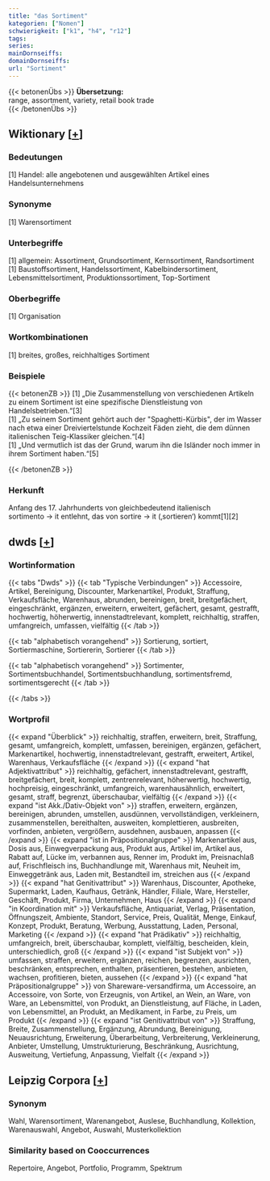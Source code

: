 ```yaml
---
title: "das Sortiment"
kategorien: ["Nomen"]
schwierigkeit: ["k1", "h4", "r12"]
tags:
series:
mainDornseiffs:
domainDornseiffs:
url: "Sortiment"
---
```


{{< betonenÜbs >}}
**Übersetzung:**  
range, assortment, variety, retail book trade  
{{< /betonenÜbs >}}

## Wiktionary [[+](https://de.wiktionary.org/wiki/Sortiment)]

### Bedeutungen
[1] Handel: alle angebotenen und ausgewählten Artikel eines Handelsunternehmens  

### Synonyme
[1] Warensortiment  

### Unterbegriffe
[1] allgemein: Assortiment, Grundsortiment, Kernsortiment, Randsortiment  
[1] Baustoffsortiment, Handelssortiment, Kabelbindersortiment, Lebensmittelsortiment, Produktionssortiment, Top-Sortiment  

### Oberbegriffe
[1] Organisation  

### Wortkombinationen
[1] breites, großes, reichhaltiges Sortiment  

### Beispiele
{{< betonenZB >}}
[1] „Die Zusammenstellung von verschiedenen Artikeln zu einem Sortiment ist eine spezifische Dienstleistung von Handelsbetrieben.“[3]  
[1] „Zu seinem Sortiment gehört auch der "Spaghetti-Kürbis", der im Wasser nach etwa einer Dreiviertelstunde Kochzeit Fäden zieht, die dem dünnen italienischen Teig-Klassiker gleichen.“[4]  
[1] „Und vermutlich ist das der Grund, warum ihn die Isländer noch immer in ihrem Sortiment haben.“[5]  

{{< /betonenZB >}}
### Herkunft
Anfang des 17. Jahrhunderts von gleichbedeutend italienisch sortimento → it entlehnt, das von sortire → it (‚sortieren‘) kommt[1][2]  



## dwds [[+](https://www.dwds.de/wb/Sortiment)]

### Wortinformation
{{< tabs "Dwds" >}}
{{< tab "Typische Verbindungen" >}}
Accessoire, Artikel, Bereinigung, Discounter, Markenartikel, Produkt, Straffung, Verkaufsfläche, Warenhaus, abrunden, bereinigen, breit, breitgefächert, eingeschränkt, ergänzen, erweitern, erweitert, gefächert, gesamt, gestrafft, hochwertig, höherwertig, innenstadtrelevant, komplett, reichhaltig, straffen, umfangreich, umfassen, vielfältig
{{< /tab >}}

{{< tab "alphabetisch vorangehend" >}}
Sortierung, sortiert, Sortiermaschine, Sortiererin, Sortierer
{{< /tab >}}

{{< tab "alphabetisch vorangehend" >}}
Sortimenter, Sortimentsbuchhandel, Sortimentsbuchhandlung, sortimentsfremd, sortimentsgerecht
{{< /tab >}}

{{< /tabs >}}

### Wortprofil
{{< expand "Überblick" >}} reichhaltig, straffen, erweitern, breit, Straffung, gesamt, umfangreich, komplett, umfassen, bereinigen, ergänzen, gefächert, Markenartikel, hochwertig, innenstadtrelevant, gestrafft, erweitert, Artikel, Warenhaus, Verkaufsfläche {{< /expand >}}
{{< expand "hat Adjektivattribut" >}} reichhaltig, gefächert, innenstadtrelevant, gestrafft, breitgefächert, breit, komplett, zentrenrelevant, höherwertig, hochwertig, hochpreisig, eingeschränkt, umfangreich, warenhausähnlich, erweitert, gesamt, straff, begrenzt, überschaubar, vielfältig {{< /expand >}}
{{< expand "ist Akk./Dativ-Objekt von" >}} straffen, erweitern, ergänzen, bereinigen, abrunden, umstellen, ausdünnen, vervollständigen, verkleinern, zusammenstellen, bereithalten, ausweiten, komplettieren, ausbreiten, vorfinden, anbieten, vergrößern, ausdehnen, ausbauen, anpassen {{< /expand >}}
{{< expand "ist in Präpositionalgruppe" >}} Markenartikel aus, Dosis aus, Einwegverpackung aus, Produkt aus, Artikel im, Artikel aus, Rabatt auf, Lücke im, verbannen aus, Renner im, Produkt im, Preisnachlaß auf, Frischfleisch ins, Buchhandlunge mit, Warenhaus mit, Neuheit im, Einweggetränk aus, Laden mit, Bestandteil im, streichen aus {{< /expand >}}
{{< expand "hat Genitivattribut" >}} Warenhaus, Discounter, Apotheke, Supermarkt, Laden, Kaufhaus, Getränk, Händler, Filiale, Ware, Hersteller, Geschäft, Produkt, Firma, Unternehmen, Haus {{< /expand >}}
{{< expand "in Koordination mit" >}} Verkaufsfläche, Antiquariat, Verlag, Präsentation, Öffnungszeit, Ambiente, Standort, Service, Preis, Qualität, Menge, Einkauf, Konzept, Produkt, Beratung, Werbung, Ausstattung, Laden, Personal, Marketing {{< /expand >}}
{{< expand "hat Prädikativ" >}} reichhaltig, umfangreich, breit, überschaubar, komplett, vielfältig, bescheiden, klein, unterschiedlich, groß {{< /expand >}}
{{< expand "ist Subjekt von" >}} umfassen, straffen, erweitern, ergänzen, reichen, begrenzen, ausrichten, beschränken, entsprechen, enthalten, präsentieren, bestehen, anbieten, wachsen, profitieren, bieten, aussehen {{< /expand >}}
{{< expand "hat Präpositionalgruppe" >}} von Shareware-versandfirma, um Accessoire, an Accessoire, von Sorte, von Erzeugnis, von Artikel, an Wein, an Ware, von Ware, an Lebensmittel, von Produkt, an Dienstleistung, auf Fläche, in Laden, von Lebensmittel, an Produkt, an Medikament, in Farbe, zu Preis, um Produkt {{< /expand >}}
{{< expand "ist Genitivattribut von" >}} Straffung, Breite, Zusammenstellung, Ergänzung, Abrundung, Bereinigung, Neuausrichtung, Erweiterung, Überarbeitung, Verbreiterung, Verkleinerung, Anbieter, Umstellung, Umstrukturierung, Beschränkung, Ausrichtung, Ausweitung, Vertiefung, Anpassung, Vielfalt {{< /expand >}}

## Leipzig Corpora [[+](https://corpora.uni-leipzig.de/en/res?word=Sortiment&corpusId=deu_newscrawl-public_2018)]


### Synonym
Wahl, Warensortiment, Warenangebot, Auslese, Buchhandlung, Kollektion, Warenauswahl, Angebot, Auswahl, Musterkollektion


### Similarity based on Cooccurrences
Repertoire, Angebot, Portfolio, Programm, Spektrum

